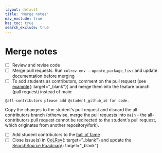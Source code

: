 ```yaml
---
layout: default
title: "Merge notes"
nav_exclude: true
has_toc: true
search_exclude: true
---
```


# Merge notes

- [ ] Review and revise code
- [ ] Merge pull requests. Run `colrev env --update_package_list` and update documentation before merging
- [ ] To add students as contributors, comment on the pull request (see [example](https://github.com/CoLRev-Environment/colrev/pull/199){: target="_blank"}) and merge them into the feature branch (pull request) instead of main:

```
@all-contributors please add @student_github_id for code. 
```
Copy the changes to the student's pull request and discard the all-contributors branch (otherwise, merge the pull requests into `main` - the all-contributors pull request cannot be redirected to the student's pull request, which originates from another repository/fork).

- [ ] Add student contributors to the [hall of fame](hall_of_fame.html)
- [ ] Close issue(s) in [CoLRev](https://github.com/CoLRev-Environment/colrev/issues){: target="_blank"} and update the [SearchSource Roadmap](https://github.com/CoLRev-Environment/colrev/issues/106){: target="_blank"}
